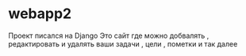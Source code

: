 # webapp2
Проект писался на Django 
Это сайт где можно добвалять , редактировать и удалять ваши задачи , цели , пометки и так далее
